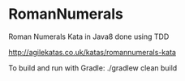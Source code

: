 # RomanNumerals

Roman Numerals Kata in Java8 done using TDD

http://agilekatas.co.uk/katas/romannumerals-kata

To build and run with Gradle:
./gradlew clean build
